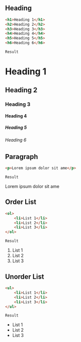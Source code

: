 ## Heading

```html
<h1>Heading 1</h1>
<h2>Heading 2</h2>
<h3>Heading 3</h3>
<h4>Heading 4</h4>
<h5>Heading 5</h5>
<h6>Heading 6</h6>
```
`Result`
<h1>Heading 1</h1>
<h2>Heading 2</h2>
<h3>Heading 3</h3>
<h4>Heading 4</h4>
<h5>Heading 5</h5>
<h6>Heading 6</h6>

## Paragraph

```html
<p>Lorem ipsum dolor sit ame</p>
```
`Result`
<p>Lorem ipsum dolor sit ame</p>

## Order List
```html
<ol>
    <li>List 1</li>
    <li>List 2</li>
    <li>List 3</li>
</ol>
```
`Result`
<ol>
    <li>List 1</li>
    <li>List 2</li>
    <li>List 3</li>
</ol>

## Unorder List
```html
<ul>
    <li>List 1</li>
    <li>List 2</li>
    <li>List 3</li>
</ul>
```
`Result`
<ul>
    <li>List 1</li>
    <li>List 2</li>
    <li>List 3</li>
</ul>
